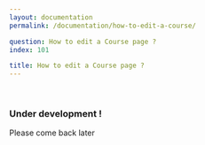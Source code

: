```yaml
---
layout: documentation
permalink: /documentation/how-to-edit-a-course/

question: How to edit a Course page ?
index: 101

title: How to edit a Course page ?
---
```


&nbsp;

### Under development !

Please come back later
